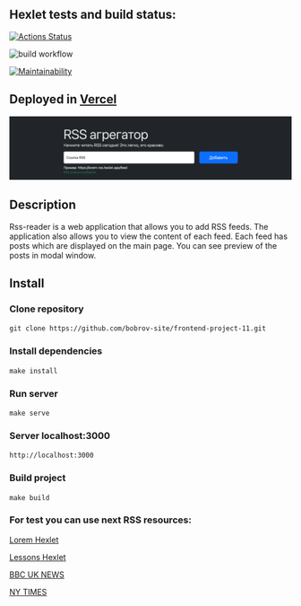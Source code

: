 ## Hexlet tests and build status:
[![Actions Status](https://github.com/bobrov-site/frontend-project-11/actions/workflows/hexlet-check.yml/badge.svg)](https://github.com/bobrov-site/frontend-project-11/actions)

![build workflow](https://github.com/bobrov-site/frontend-project-11/actions/workflows/build.yml/badge.svg)

[![Maintainability](https://api.codeclimate.com/v1/badges/92ea574d86b929b45b52/maintainability)](https://codeclimate.com/github/bobrov-site/frontend-project-11/maintainability)

## Deployed in [Vercel](https://frontend-project-11-drab-eight.vercel.app)

![preview.png](images/preview.png)

## Description

Rss-reader is a web application that allows you to add RSS feeds. The application also allows you to view the content of each feed. Each feed has posts which are displayed on the main page. You can see preview of the posts in modal window.

## Install

### Clone repository
    git clone https://github.com/bobrov-site/frontend-project-11.git

### Install dependencies

    make install

### Run server
    make serve

### Server localhost:3000
    http://localhost:3000

### Build project

    make build

### For test you can use next RSS resources:
[Lorem Hexlet](https://lorem-rss.hexlet.app/feed)

[Lessons Hexlet](https://ru.hexlet.io/lessons.rss)

[BBC UK NEWS](http://feeds.bbci.co.uk/news/rss.xml)

[NY TIMES](https://rss.nytimes.com/services/xml/rss/nyt/HomePage.xml)